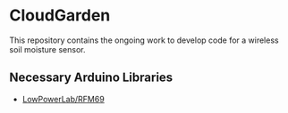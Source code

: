 # CloudGarden
This repository contains the ongoing work to develop code for a wireless soil moisture sensor.

## Necessary Arduino Libraries
 * [LowPowerLab/RFM69](https://github.com/LowPowerLab/RFM69)
